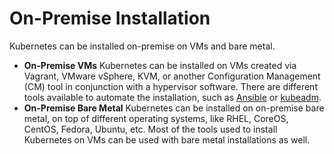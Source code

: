 # **On-Premise Installation**

Kubernetes can be installed on-premise on VMs and bare metal.

- **On-Premise VMs**
Kubernetes can be installed on VMs created via Vagrant, VMware vSphere, KVM, or another Configuration Management (CM) tool in conjunction with a hypervisor software. There are different tools available to automate the installation, such as <a href="https://kubernetes.io/blog/2019/03/15/kubernetes-setup-using-ansible-and-vagrant/" target="_">Ansible</a> or <a href="https://kubernetes.io/docs/setup/production-environment/tools/kubeadm/" target="_">kubeadm</a>. 
- **On-Premise Bare Metal**
Kubernetes can be installed on on-premise bare metal, on top of different operating systems, like RHEL, CoreOS, CentOS, Fedora, Ubuntu, etc. Most of the tools used to install Kubernetes on VMs can be used with bare metal installations as well. 